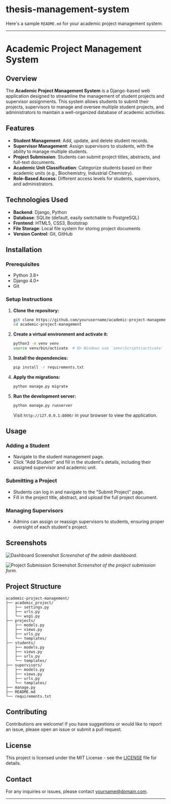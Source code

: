 # thesis-management-system
Here's a sample `README.md` for your academic project management system:

---

# Academic Project Management System

## Overview
The **Academic Project Management System** is a Django-based web application designed to streamline the management of student projects and supervisor assignments. This system allows students to submit their projects, supervisors to manage and oversee multiple student projects, and administrators to maintain a well-organized database of academic activities.

## Features
- **Student Management**: Add, update, and delete student records.
- **Supervisor Management**: Assign supervisors to students, with the ability to manage multiple students.
- **Project Submission**: Students can submit project titles, abstracts, and full-text documents.
- **Academic Unit Classification**: Categorize students based on their academic units (e.g., Biochemistry, Industrial Chemistry).
- **Role-Based Access**: Different access levels for students, supervisors, and administrators.

## Technologies Used
- **Backend**: Django, Python
- **Database**: SQLite (default, easily switchable to PostgreSQL)
- **Frontend**: HTML5, CSS3, Bootstrap
- **File Storage**: Local file system for storing project documents
- **Version Control**: Git, GitHub

## Installation

### Prerequisites
- Python 3.8+
- Django 4.0+
- Git

### Setup Instructions
1. **Clone the repository:**
    ```bash
    git clone https://github.com/yourusername/academic-project-management.git
    cd academic-project-management
    ```

2. **Create a virtual environment and activate it:**
    ```bash
    python3 -m venv venv
    source venv/bin/activate  # On Windows use `venv\Scripts\activate`
    ```

3. **Install the dependencies:**
    ```bash
    pip install -r requirements.txt
    ```

4. **Apply the migrations:**
    ```bash
    python manage.py migrate
    ```

5. **Run the development server:**
    ```bash
    python manage.py runserver
    ```
    Visit `http://127.0.0.1:8000/` in your browser to view the application.

## Usage

### Adding a Student
- Navigate to the student management page.
- Click "Add Student" and fill in the student's details, including their assigned supervisor and academic unit.

### Submitting a Project
- Students can log in and navigate to the "Submit Project" page.
- Fill in the project title, abstract, and upload the full project document.

### Managing Supervisors
- Admins can assign or reassign supervisors to students, ensuring proper oversight of each student's project.

## Screenshots
![Dashboard Screenshot](docs/screenshots/dashboard.png)
*Screenshot of the admin dashboard.*

![Project Submission Screenshot](docs/screenshots/project_submission.png)
*Screenshot of the project submission form.*

## Project Structure
```
academic-project-management/
├── academic_project/
│   ├── settings.py
│   ├── urls.py
│   └── wsgi.py
├── projects/
│   ├── models.py
│   ├── views.py
│   ├── urls.py
│   └── templates/
├── students/
│   ├── models.py
│   ├── views.py
│   ├── urls.py
│   └── templates/
├── supervisors/
│   ├── models.py
│   ├── views.py
│   ├── urls.py
│   └── templates/
├── manage.py
├── README.md
└── requirements.txt
```

## Contributing
Contributions are welcome! If you have suggestions or would like to report an issue, please open an issue or submit a pull request.

## License
This project is licensed under the MIT License - see the [LICENSE](LICENSE) file for details.

## Contact
For any inquiries or issues, please contact [yourname@domain.com](mailto:yourname@domain.com).

---
